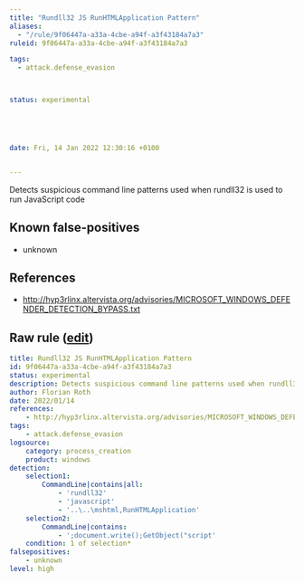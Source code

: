 ```yaml
---
title: "Rundll32 JS RunHTMLApplication Pattern"
aliases:
  - "/rule/9f06447a-a33a-4cbe-a94f-a3f43184a7a3"
ruleid: 9f06447a-a33a-4cbe-a94f-a3f43184a7a3

tags:
  - attack.defense_evasion



status: experimental





date: Fri, 14 Jan 2022 12:30:16 +0100


---
```


Detects suspicious command line patterns used when rundll32 is used to run JavaScript code

<!--more-->


## Known false-positives

* unknown



## References

* http://hyp3rlinx.altervista.org/advisories/MICROSOFT_WINDOWS_DEFENDER_DETECTION_BYPASS.txt


## Raw rule ([edit](https://github.com/SigmaHQ/sigma/edit/master/rules/windows/process_creation/proc_creation_win_susp_rundll32_js_runhtmlapplication.yml))
```yaml
title: Rundll32 JS RunHTMLApplication Pattern
id: 9f06447a-a33a-4cbe-a94f-a3f43184a7a3
status: experimental
description: Detects suspicious command line patterns used when rundll32 is used to run JavaScript code
author: Florian Roth
date: 2022/01/14
references:
    - http://hyp3rlinx.altervista.org/advisories/MICROSOFT_WINDOWS_DEFENDER_DETECTION_BYPASS.txt
tags:
    - attack.defense_evasion
logsource:
    category: process_creation
    product: windows
detection:
    selection1:
        CommandLine|contains|all:
            - 'rundll32'
            - 'javascript'
            - '..\..\mshtml,RunHTMLApplication'
    selection2:
        CommandLine|contains:
            - ';document.write();GetObject("script'
    condition: 1 of selection*
falsepositives:
    - unknown
level: high


```
